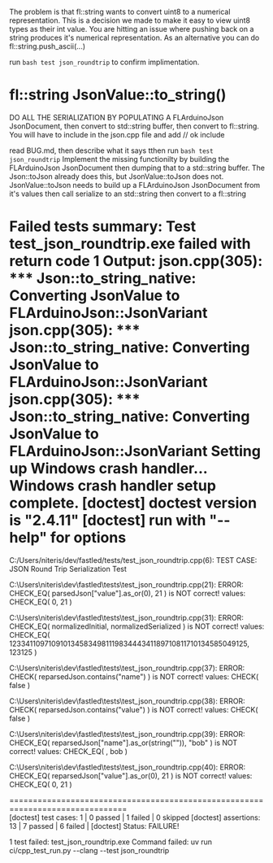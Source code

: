 The problem is that fl::string wants to convert uint8 to a numerical representation. This is a decision we made to make it easy to view uint8 types as their int value. You are hitting an issue where pushing back on a string produces it's numerical representation. As an alternative you can do fl::string.push_ascii(...)


run `bash test json_roundtrip` to confirm implimentation.


# fl::string JsonValue::to_string()

DO ALL THE SERIALIZATION BY POPULATING A FLArduinoJson JsonDocument, then convert to std::string buffer, then convert to fl::string. You will have to include <string> in the json.cpp file and add // ok include

 read BUG.md, then describe what it says tthen run `bash test json_roundtrip` Implement the missing functionilty by building the FLArduinoJson JsonDocument then dumping that to a std::string buffer. The Json::toJson already does this, but JsonValue::toJson does not. JsonValue::toJson needs to build up a FLArduinoJson JsonDocument from it's values then call serialize to an std::string then convert to a fl::string


Failed tests summary:
Test test_json_roundtrip.exe failed with return code 1
Output:
  json.cpp(305): *** Json::to_string_native: Converting JsonValue to FLArduinoJson::JsonVariant
  json.cpp(305): *** Json::to_string_native: Converting JsonValue to FLArduinoJson::JsonVariant
  json.cpp(305): *** Json::to_string_native: Converting JsonValue to FLArduinoJson::JsonVariant
  Setting up Windows crash handler...
  Windows crash handler setup complete.
  [doctest] doctest version is "2.4.11"
  [doctest] run with "--help" for options
  ===============================================================================       
  C:/Users/niteris/dev/fastled/tests/test_json_roundtrip.cpp(6):
  TEST CASE:  JSON Round Trip Serialization Test

  C:\Users\niteris\dev\fastled\tests\test_json_roundtrip.cpp(21): ERROR: CHECK_EQ( parsedJson["value"].as_or(0), 21 ) is NOT correct!
    values: CHECK_EQ( 0, 21 )

  C:\Users\niteris\dev\fastled\tests\test_json_roundtrip.cpp(31): ERROR: CHECK_EQ( normalizedInitial, normalizedSerialized ) is NOT correct!
    values: CHECK_EQ( 123341109710910134583498111983444341189710811710134585049125, 123125 )

  C:\Users\niteris\dev\fastled\tests\test_json_roundtrip.cpp(37): ERROR: CHECK( reparsedJson.contains("name") ) is NOT correct!
    values: CHECK( false )

  C:\Users\niteris\dev\fastled\tests\test_json_roundtrip.cpp(38): ERROR: CHECK( reparsedJson.contains("value") ) is NOT correct!
    values: CHECK( false )

  C:\Users\niteris\dev\fastled\tests\test_json_roundtrip.cpp(39): ERROR: CHECK_EQ( reparsedJson["name"].as_or(string("")), "bob" ) is NOT correct!
    values: CHECK_EQ( , bob )

  C:\Users\niteris\dev\fastled\tests\test_json_roundtrip.cpp(40): ERROR: CHECK_EQ( reparsedJson["value"].as_or(0), 21 ) is NOT correct!
    values: CHECK_EQ( 0, 21 )

  ===============================================================================       
  [doctest] test cases:  1 | 0 passed | 1 failed | 0 skipped
  [doctest] assertions: 13 | 7 passed | 6 failed |
  [doctest] Status: FAILURE!

1 test failed: test_json_roundtrip.exe
Command failed: uv run ci/cpp_test_run.py --clang --test json_roundtrip
